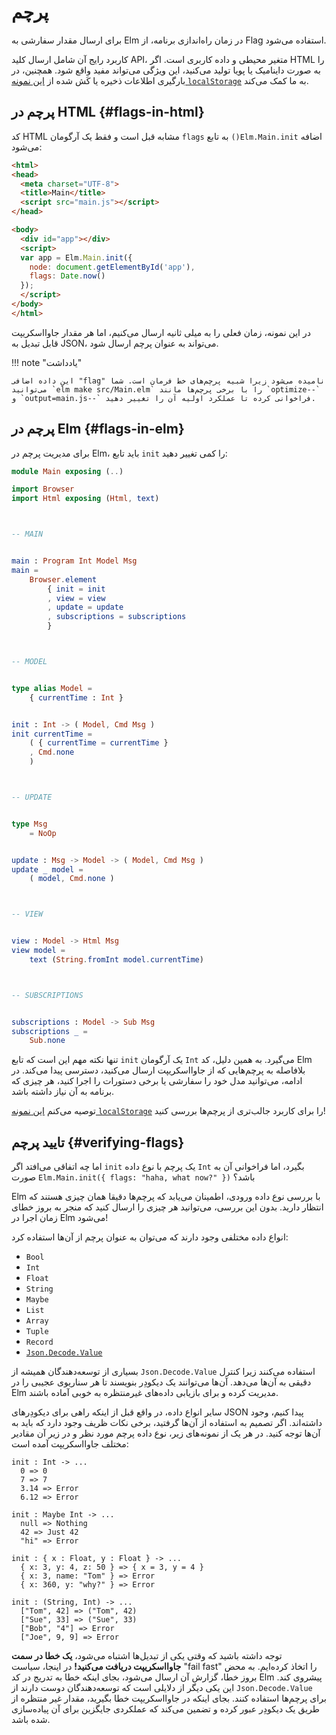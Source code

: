 # پرچم

برای ارسال مقدار سفارشی به Elm در زمان راه‌اندازی برنامه، از Flag استفاده می‌شود.

کاربرد رایج آن شامل ارسال کلید API، متغیر محیطی و داده کاربری است. اگر HTML را به صورت داینامیک یا پویا تولید می‌کنید، این ویژگی می‌تواند مفید واقع شود. همچنین، در بارگیری اطلاعات ذخیره یا کَش شده از [این نمونه `localStorage`][localstorage] به ما کمک می‌کند.

## پرچم در HTML {#flags-in-html}

کد HTML مشابه قبل است و فقط یک آرگومان `flags` به تابع `()Elm.Main.init` اضافه می‌شود:

```html linenums="1"
<html>
<head>
  <meta charset="UTF-8">
  <title>Main</title>
  <script src="main.js"></script>
</head>

<body>
  <div id="app"></div>
  <script>
  var app = Elm.Main.init({
    node: document.getElementById('app'),
    flags: Date.now()
  });
  </script>
</body>
</html>
```

در این نمونه، زمان فعلی را به میلی ثانیه ارسال می‌کنیم، اما هر مقدار جاوااسکریپت قابل تبدیل به JSON، می‌تواند به عنوان پرچم ارسال شود.

!!! note "یادداشت"

	این داده اضافی "flag" نامیده می‌شود زیرا شبیه پرچم‌های خط فرمان است. شما می‌توانید `elm make src/Main.elm` را با برخی پرچم‌ها مانند `optimize--` و `output=main.js--` فراخوانی کرده تا عملکرد اولیه آن را تغییر دهید.

## پرچم در Elm {#flags-in-elm}

برای مدیریت پرچم در Elm، باید تابع `init` را کمی تغییر دهید:

```elm linenums="1"
module Main exposing (..)

import Browser
import Html exposing (Html, text)



-- MAIN


main : Program Int Model Msg
main =
    Browser.element
        { init = init
        , view = view
        , update = update
        , subscriptions = subscriptions
        }



-- MODEL


type alias Model =
    { currentTime : Int }


init : Int -> ( Model, Cmd Msg )
init currentTime =
    ( { currentTime = currentTime }
    , Cmd.none
    )



-- UPDATE


type Msg
    = NoOp


update : Msg -> Model -> ( Model, Cmd Msg )
update _ model =
    ( model, Cmd.none )



-- VIEW


view : Model -> Html Msg
view model =
    text (String.fromInt model.currentTime)



-- SUBSCRIPTIONS


subscriptions : Model -> Sub Msg
subscriptions _ =
    Sub.none
```

تنها نکته مهم این است که تابع `init` یک آرگومان `Int` می‌گیرد. به همین دلیل، کد Elm بلافاصله به پرچم‌هایی که از جاوااسکریپت ارسال می‌کنید، دسترسی پیدا می‌کند. در ادامه، می‌توانید مدل خود را سفارشی یا برخی دستورات را اجرا کنید، هر چیزی که برنامه به آن نیاز داشته باشد.

توصیه می‌کنم [این نمونه `localStorage`][localStorage] را برای کاربرد جالب‌تری از پرچم‌ها بررسی کنید!

## تایید پرچم {#verifying-flags}

اما چه اتفاقی می‌افتد اگر `init` یک پرچم با نوع داده `Int` بگیرد، اما فراخوانی آن به صورت `Elm.Main.init({ flags: "haha, what now?" })` باشد؟

Elm با بررسی نوع داده ورودی، اطمینان می‌یابد که پرچم‌ها دقیقا همان چیزی هستند که انتظار دارید. بدون این بررسی، می‌توانید هر چیزی را ارسال کنید که منجر به بروز خطای زمان اجرا در Elm می‌شود!

انواع داده‌‌ مختلفی وجود دارند که می‌توان به عنوان پرچم از آن‌ها استفاده کرد:

- `Bool`
- `Int`
- `Float`
- `String`
- `Maybe`
- `List`
- `Array`
- `Tuple`
- `Record`
- [`Json.Decode.Value`][json.decode.value]

بسیاری از توسعه‌دهندگان همیشه از `Json.Decode.Value` استفاده می‌کنند زیرا کنترل دقیقی به آن‌ها می‌دهد. آن‌ها می‌توانند یک دیکودِر بنویسند تا هر سناریوی عجیبی را در Elm مدیریت کرده و برای بازیابی داده‌های غیرمنتظره به خوبی آماده باشند.

سایر انواع داده، در واقع قبل از اینکه راهی برای دیکودِرهای JSON پیدا کنیم، وجود داشته‌اند. اگر تصمیم به استفاده از آن‌ها گرفتید، برخی نکات ظریف وجود دارد که باید به آن‌ها توجه کنید. در هر یک از نمونه‌های زیر، نوع داده پرچم مورد نظر و در زیر آن مقادیر مختلف جاوااسکریپت آمده است:

```
init : Int -> ...
  0 => 0
  7 => 7
  3.14 => Error
  6.12 => Error

init : Maybe Int -> ...
  null => Nothing
  42 => Just 42
  "hi" => Error

init : { x : Float, y : Float } -> ...
  { x: 3, y: 4, z: 50 } => { x = 3, y = 4 }
  { x: 3, name: "Tom" } => Error
  { x: 360, y: "why?" } => Error

init : (String, Int) -> ...
  ["Tom", 42] => ("Tom", 42)
  ["Sue", 33] => ("Sue", 33)
  ["Bob", "4"] => Error
  ["Joe", 9, 9] => Error
```

توجه داشته باشید که وقتی یکی از تبدیل‌ها اشتباه می‌شود، **یک خطا در سمت جاوااسکریپت دریافت می‌کنید!** در اینجا، سیاست "fail fast" را اتخاذ کرده‌ایم. به محض بروز خطا، گزارش آن ارسال می‌شود، بجای اینکه خطا به تدریج در کد Elm پیشروی کند. این یکی دیگر از دلایلی است که توسعه‌دهندگان دوست دارند از `Json.Decode.Value` برای پرچم‌ها استفاده کنند. بجای اینکه در جاوااسکریپت خطا بگیرید، مقدار غیر منتظره از طریق یک دیکودِر عبور کرده و تضمین می‌کند که عملکردی جایگزین برای آن پیاده‌سازی شده باشد.

[localstorage]: https://github.com/elm-community/js-integration-examples/tree/master/localStorage
[json.decode.value]: https://package.elm-lang.org/packages/elm/json/latest/Json-Decode#Value